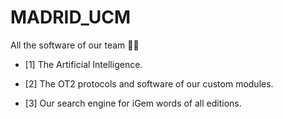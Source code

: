 # MADRID_UCM
All the software of our team 👨‍🔧

* [1] The Artificial Intelligence.

* [2] The OT2 protocols and software of our custom modules.

* [3] Our search engine for iGem words of all editions.
